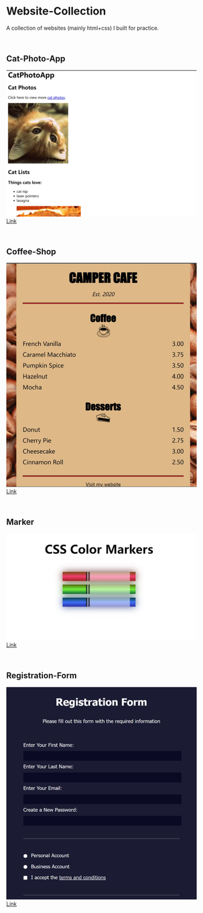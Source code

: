 # Website-Collection

A collection of websites (mainly html+css) I built for practice.

<br />

## Cat-Photo-App
![cat photo app](./cat-photo-app/cat-photo-app.jpg)
[Link](https://wenbin1354.github.io/Website-Collection/cat-photo-app/cat-photo-app.html)

<br />

## Coffee-Shop
![coffee shop](./images/coffee-shop.jpg)
[Link](https://github.com/wenbin1354/Website-Collection/coffee-shop.html)

<br />

## Marker
![marker](./images/marker.jpg)
[Link](https://github.com/wenbin1354/Website-Collection/marker.html)

<br />

## Registration-Form
![registration form](./images/registration-form.jpg)
[Link](https://github.com/wenbin1354/Website-Collection/registration-form.html)